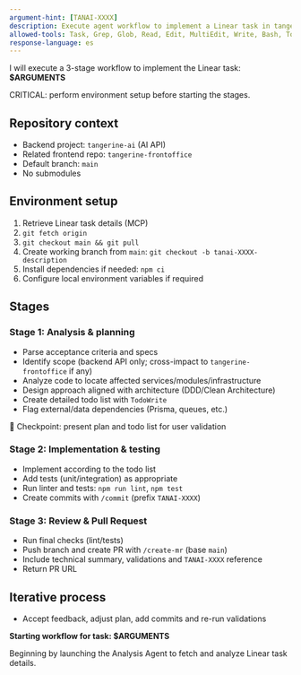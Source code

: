 ```yaml
---
argument-hint: [TANAI-XXXX]
description: Execute agent workflow to implement a Linear task in tangerine-ai (3 stages)
allowed-tools: Task, Grep, Glob, Read, Edit, MultiEdit, Write, Bash, TodoWrite, TodoRead, git, mcp__linear__*, mcp__ide__*
response-language: es
---
```


I will execute a 3-stage workflow to implement the Linear task: **$ARGUMENTS**

CRITICAL: perform environment setup before starting the stages.

## Repository context

- Backend project: `tangerine-ai` (AI API)
- Related frontend repo: `tangerine-frontoffice`
- Default branch: `main`
- No submodules

## Environment setup

1. Retrieve Linear task details (MCP)
2. `git fetch origin`
3. `git checkout main && git pull`
4. Create working branch from `main`: `git checkout -b tanai-XXXX-description`
5. Install dependencies if needed: `npm ci`
6. Configure local environment variables if required

## Stages

### Stage 1: Analysis & planning

- Parse acceptance criteria and specs
- Identify scope (backend API only; cross-impact to `tangerine-frontoffice` if any)
- Analyze code to locate affected services/modules/infrastructure
- Design approach aligned with architecture (DDD/Clean Architecture)
- Create detailed todo list with `TodoWrite`
- Flag external/data dependencies (Prisma, queues, etc.)

🛑 Checkpoint: present plan and todo list for user validation

### Stage 2: Implementation & testing

- Implement according to the todo list
- Add tests (unit/integration) as appropriate
- Run linter and tests: `npm run lint`, `npm test`
- Create commits with `/commit` (prefix `TANAI-XXXX`)

### Stage 3: Review & Pull Request

- Run final checks (lint/tests)
- Push branch and create PR with `/create-mr` (base `main`)
- Include technical summary, validations and `TANAI-XXXX` reference
- Return PR URL

## Iterative process

- Accept feedback, adjust plan, add commits and re-run validations

**Starting workflow for task: $ARGUMENTS**

Beginning by launching the Analysis Agent to fetch and analyze Linear task details.
